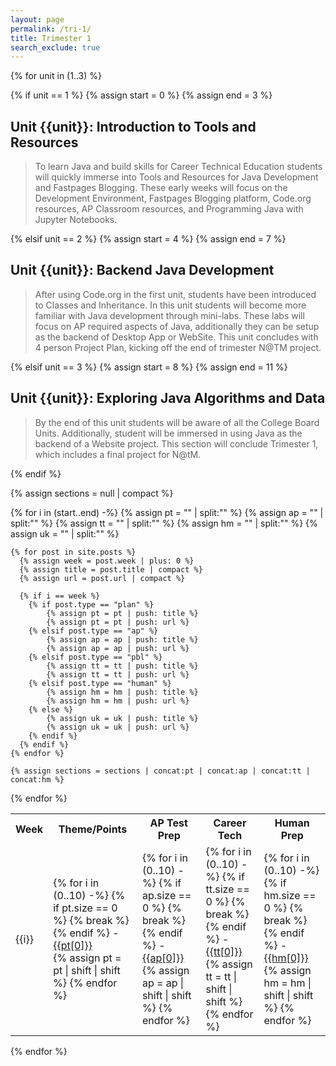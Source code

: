 ```yaml
---
layout: page
permalink: /tri-1/
title: Trimester 1
search_exclude: true
---
```


<!-- Setup 3 Units in Trimester 1 -->
{% for unit in (1..3) %}

  <!-- Each Unit has a range of weeks and a heading -->
  {% if unit == 1 %} 
      {% assign start = 0 %}
      {% assign end = 3 %}
## Unit {{unit}}: Introduction to Tools and Resources
  > To learn Java and build skills for Career Technical Education students will quickly immerse into Tools and Resources for Java Development and Fastpages Blogging.  These early weeks will focus on the Development Environment, Fastpages Blogging platform, Code.org resources, AP Classroom resources, and Programming Java with Jupyter Notebooks.

  {% elsif unit == 2 %} 
      {% assign start = 4 %}
      {% assign end = 7 %}
## Unit {{unit}}: Backend Java Development
  > After using Code.org in the first unit, students have been introduced to Classes and Inheritance.  In this unit students will become more familiar with Java development through mini-labs.  These labs will focus on AP required aspects of Java, additionally they can be setup as the backend of Desktop App or WebSite. This unit concludes with 4 person Project Plan,  kicking off the end of trimester N@TM project.

  {% elsif unit == 3 %} 
      {% assign start = 8 %}
      {% assign end = 11 %}
## Unit {{unit}}: Exploring Java Algorithms and Data
  > By the end of this unit students will be aware of all the College Board Units.  Additionally, student will be immersed in using Java as the backend of a Website project.  This section will conclude Trimester 1, which includes a final project for N@tM.  
      
  {% endif %}

  <!-- Column Headings for Blogs -->
  <table>
      <tr>
        <th>Week</th>
        <th>Theme/Points</th>
        <th>AP Test Prep</th>
        <th>Career Tech</th>
        <th>Human Prep</th>
      </tr>

  <!-- WIP -->
  {% assign sections = null | compact %}

  <!-- This loop groups documents according to Type -->
  {% for i in (start..end) -%}
    {% assign pt = "" | split:"" %}
    {% assign ap = "" | split:"" %}
    {% assign tt = "" | split:"" %}
    {% assign hm = "" | split:"" %}
    {% assign uk = "" | split:"" %}

    {% for post in site.posts %}
      {% assign week = post.week | plus: 0 %}
      {% assign title = post.title | compact %}
      {% assign url = post.url | compact %}

      {% if i == week %} 
        {% if post.type == "plan" %}
            {% assign pt = pt | push: title %}
            {% assign pt = pt | push: url %}
        {% elsif post.type == "ap" %}
            {% assign ap = ap | push: title %}
            {% assign ap = ap | push: url %}  
        {% elsif post.type == "pbl" %}
            {% assign tt = tt | push: title %}
            {% assign tt = tt | push: url %} 
        {% elsif post.type == "human" %}
            {% assign hm = hm | push: title %}
            {% assign hm = hm | push: url %} 
        {% else %}
            {% assign uk = uk | push: title %}
            {% assign uk = uk | push: url %}     
        {% endif %}
      {% endif %}
    {% endfor %}

  <!-- WIP -->
    {% assign sections = sections | concat:pt | concat:ap | concat:tt | concat:hm %}

  <!-- Display documents by type-->
  <tr>
  <td> {{i}} </td> 
  <td>
    {% for i in (0..10) -%}
      {% if pt.size == 0 %}
        {% break %}
      {% endif %}
      - <a href="{{site.baseurl}}/{{pt[1]}}">{{pt[0]}}</a> <br/> 
      {% assign pt = pt | shift | shift %}
    {% endfor %}
  </td>
  <td> 
    {% for i in (0..10) -%}
      {% if ap.size == 0 %}
        {% break %}
      {% endif %}
      - <a href="{{site.baseurl}}/{{ap[1]}}">{{ap[0]}}</a> <br/> 
      {% assign ap = ap | shift | shift %}
    {% endfor %}
  </td>
  <td> 
    {% for i in (0..10) -%}
      {% if tt.size == 0 %}
        {% break %}
      {% endif %}
      - <a href="{{site.baseurl}}/{{tt[1]}}">{{tt[0]}}</a> <br/> 
      {% assign tt = tt | shift | shift %}
    {% endfor %}
  </td>
  <td> 
    {% for i in (0..10) -%}
      {% if hm.size == 0 %}
        {% break %}
      {% endif %}
      - <a href="{{site.baseurl}}/{{hm[1]}}">{{hm[0]}}</a> <br/> 
      {% assign hm = hm | shift | shift %}
    {% endfor %}  
  </td>

  </tr>
  {% endfor %}

  </table>
{% endfor %}
